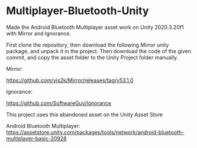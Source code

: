 # Multiplayer-Bluetooth-Unity
Made the Android Bluetooth Multiplayer asset work on Unity 2020.3.20f1 with Mirror and Ignorance.

First clone the repository, then download the following Mirror unity package, and unpack it in the project.
Then download the code of the given commit, and copy the asset folder to the Unity Project folder manually.

Mirror:

https://github.com/vis2k/Mirror/releases/tag/v53.1.0

Ignorance:

https://github.com/SoftwareGuy/Ignorance

This project uses this abandoned asset on the Unity Asset Store

Android Bluetooth Multiplayer:
https://assetstore.unity.com/packages/tools/network/android-bluetooth-multiplayer-basic-20928
